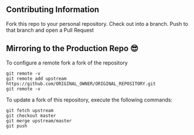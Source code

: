 ## Contributing Information

Fork this repo to your personal repository.
Check out into a branch.
Push to that branch and open a Pull Request

## Mirroring to the Production Repo 😎

To configure a remote fork a fork of the repository

```
git remote -v
git remote add upstream https://github.com/ORIGINAL_OWNER/ORIGINAL_REPOSITORY.git
git remote -v
```

To update a fork of this repository, execute the following commands:

```
git fetch upstream
git checkout master
git merge upstream/master
git push
```
